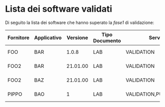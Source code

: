 # Lista dei software validati

Di seguito la lista dei software che hanno superato la *fase1* di validazione:

|Fornitore|Applicativo|Versione|Tipo Documento|Servizio|Data validazione|Versione Gateway|
|---|---|---|---|---|---|---|
|FOO|BAR|1.0.8|LAB|VALIDATION|2022-02-17|1.0|
|FOO2|BAR|21.01.00|LAB|VALIDATION|2022-02-17|1.0|
|FOO2|BAZ|21.01.00|LAB|VALIDATION|2022-02-17|1.0|
|PIPPO|BAO|1|LAB|VALIDATION,PUBBLICATION|2022-02-17|1.0|